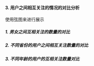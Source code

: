 #### 3. 用户之间相互关注的情况的对比分析

使用弦图来进行展示

##### 1. 男女之间互相关注的数量的对比


##### 2. 不同省份的用户之间相互关注数量的对比


##### 3. 不同年龄的用户的互相关注数量对比